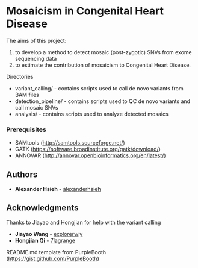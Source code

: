 # Mosaicism in Congenital Heart Disease

The aims of this project:
1. to develop a method to detect mosaic (post-zygotic) SNVs from exome sequencing data 
2. to estimate the contribution of mosaicism to Congenital Heart Disease.  

Directories
* variant_calling/ - contains scripts used to call de novo variants from BAM files
* detection_pipeline/ - contains scripts used to QC de novo variants and call mosaic SNVs
* analysis/ - contains scripts used to analyze detected mosaics


### Prerequisites

- SAMtools (http://samtools.sourceforge.net/)
- GATK (https://software.broadinstitute.org/gatk/download/)
- ANNOVAR (http://annovar.openbioinformatics.org/en/latest/)

## Authors

* **Alexander Hsieh** - [alexanderhsieh](https://github.com/alexanderhsieh)

## Acknowledgments

Thanks to Jiayao and Hongjian for help with the variant calling
* **Jiayao Wang** - [explorerwjy](https://github.com/explorerwjy)
* **Hongjian Qi** - [7lagrange](https://github.com/7lagrange)

README.md template from PurpleBooth (https://gist.github.com/PurpleBooth)
